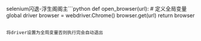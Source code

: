 selenium闪退-浮生阁阁主```python
def open_browser(url):
    # 定义全局变量
    global driver
    browser = webdriver.Chrome()
    browser.get(url)
    return browser
```

将driver设置为全局变量否则执行完会自动退出
